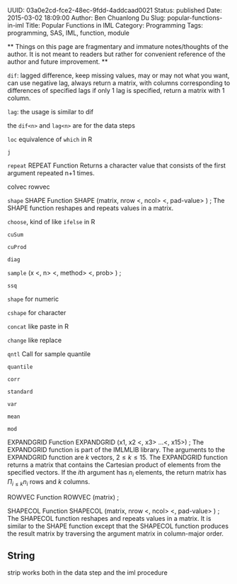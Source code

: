 UUID: 03a0e2cd-fce2-48ec-9fdd-4addcaad0021
Status: published
Date: 2015-03-02 18:09:00
Author: Ben Chuanlong Du
Slug: popular-functions-in-iml
Title: Popular Functions in IML
Category: Programming
Tags: programming, SAS, IML, function, module

**
Things on this page are
fragmentary and immature notes/thoughts of the author.
It is not meant to readers
but rather for convenient reference of the author and future improvement.
**


`dif`: lagged difference, keep missing values, may or may not what you want,
can use negative lag,
always return a matrix, with columns corresponding to differences of specified lags
if only 1 lag is specified, return a matrix with 1 column.

`lag`: the usage is similar to dif

the `dif<n>` and `lag<n>` are for the data steps

`loc` equivalence of `which` in R

`j`

`repeat`
REPEAT Function
Returns a character value that consists of the first argument repeated n+1 times.

colvec
rowvec

`shape`
SHAPE Function
SHAPE (matrix, nrow <, ncol> <, pad-value> ) ;
The SHAPE function reshapes and repeats values in a matrix.

`choose`, kind of like `ifelse` in R

`cuSum` 

`cuProd` 

`diag`


`sample` (x <, n> <, method> <, prob> ) ;

`ssq`

`shape` for numeric

`cshape` for character

`concat` like paste in R

`change` like replace


`qntl` Call for sample quantile

`quantile`

`corr`

`standard`

`var`

`mean`

`mod`

EXPANDGRID Function
EXPANDGRID (x1, x2 <, x3> …<, x15>) ;
The EXPANDGRID function is part of the IMLMLIB library. The arguments to the EXPANDGRID function are $k$ vectors, $2 \leq k \leq 15$. The EXPANDGRID function returns a matrix that contains the Cartesian product of elements from the specified vectors. If the $i$th argument has $n_ i$ elements, the return matrix has $\Pi _{i\leq k}n_ i$ rows and $k$ columns.

ROWVEC Function
ROWVEC (matrix) ;

SHAPECOL Function
SHAPECOL (matrix, nrow <, ncol> <, pad-value> ) ;
The SHAPECOL function reshapes and repeats values in a matrix. It is similar to the SHAPE function except that the SHAPECOL function produces the result matrix by traversing the argument matrix in column-major order.
## String

strip works both in the data step and the iml procedure


